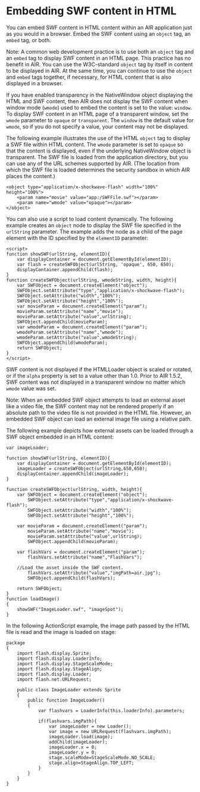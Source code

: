 # Embedding SWF content in HTML

You can embed SWF content in HTML content within an AIR application just as you
would in a browser. Embed the SWF content using an `object` tag, an `embed` tag,
or both.

Note: A common web development practice is to use both an `object` tag and an
`embed` tag to display SWF content in an HTML page. This practice has no benefit
in AIR. You can use the W3C-standard `object` tag by itself in content to be
displayed in AIR. At the same time, you can continue to use the `object` and
`embed` tags together, if necessary, for HTML content that is also displayed in
a browser.

If you have enabled transparency in the NativeWindow object displaying the HTML
and SWF content, then AIR does not display the SWF content when window mode
(`wmode`) used to embed the content is set to the value: `window`. To display
SWF content in an HTML page of a transparent window, set the `wmode` parameter
to `opaque` or `transparent`. The `window` is the default value for `wmode`, so
if you do not specify a value, your content may not be displayed.

The following example illustrates the use of the HTML `object` tag to display a
SWF file within HTML content. The `wmode` parameter is set to `opaque` so that
the content is displayed, even if the underlying NativeWindow object is
transparent. The SWF file is loaded from the application directory, but you can
use any of the URL schemes supported by AIR. (The location from which the SWF
file is loaded determines the security sandbox in which AIR places the content.)

    <object type="application/x-shockwave-flash" width="100%" height="100%">
    	<param name="movie" value="app:/SWFFile.swf"></param>
    	<param name="wmode" value="opaque"></param>
    </object>

You can also use a script to load content dynamically. The following example
creates an `object` node to display the SWF file specified in the `urlString`
parameter. The example adds the node as a child of the page element with the ID
specified by the `elementID` parameter:

    <script>
    function showSWF(urlString, elementID){
    	var displayContainer = document.getElementById(elementID);
    	var flash = createSWFObject(urlString, 'opaque', 650, 650);
    	displayContainer.appendChild(flash);
    }
    function createSWFObject(urlString, wmodeString, width, height){
    	var SWFObject = document.createElement("object");
    	SWFObject.setAttribute("type","application/x-shockwave-flash");
    	SWFObject.setAttribute("width","100%");
    	SWFObject.setAttribute("height","100%");
    	var movieParam = document.createElement("param");
    	movieParam.setAttribute("name","movie");
    	movieParam.setAttribute("value",urlString);
    	SWFObject.appendChild(movieParam);
    	var wmodeParam = document.createElement("param");
    	wmodeParam.setAttribute("name","wmode");
    	wmodeParam.setAttribute("value",wmodeString);
    	SWFObject.appendChild(wmodeParam);
    	return SWFObject;
    }
    </script>

SWF content is not displayed if the HTMLLoader object is scaled or rotated, or
if the `alpha` property is set to a value other than 1.0. Prior to AIR 1.5.2,
SWF content was not displayed in a transparent window no matter which `wmode`
value was set.

Note: When an embedded SWF object attempts to load an external asset like a
video file, the SWF content may not be rendered properly if an absolute path to
the video file is not provided in the HTML file. However, an embedded SWF object
can load an external image file using a relative path.

The following example depicts how external assets can be loaded through a SWF
object embedded in an HTML content:

    var imageLoader;

    function showSWF(urlString, elementID){
        var displayContainer = document.getElementById(elementID);
        imageLoader = createSWFObject(urlString,650,650);
        displayContainer.appendChild(imageLoader);
    }

    function createSWFObject(urlString, width, height){
        var SWFObject = document.createElement("object");
            SWFObject.setAttribute("type","application/x-shockwave-flash");
            SWFObject.setAttribute("width","100%");
            SWFObject.setAttribute("height","100%");

        var movieParam = document.createElement("param");
            movieParam.setAttribute("name","movie");
            movieParam.setAttribute("value",urlString);
            SWFObject.appendChild(movieParam);

        var flashVars = document.createElement("param");
            flashVars.setAttribute("name","FlashVars");

        //Load the asset inside the SWF content.
            flashVars.setAttribute("value","imgPath=air.jpg");
            SWFObject.appendChild(flashVars);

        return SWFObject;
    }
    function loadImage()
    {
    	showSWF("ImageLoader.swf", "imageSpot");
    }

In the following ActionScript example, the image path passed by the HTML file is
read and the image is loaded on stage:

    package
    {
    	import flash.display.Sprite;
    	import flash.display.LoaderInfo;
    	import flash.display.StageScaleMode;
    	import flash.display.StageAlign;
    	import flash.display.Loader;
    	import flash.net.URLRequest;

    	public class ImageLoader extends Sprite
    	{
    		public function ImageLoader()
    		{
    			var flashvars = LoaderInfo(this.loaderInfo).parameters;

    			if(flashvars.imgPath){
    				var imageLoader = new Loader();
    				var image = new URLRequest(flashvars.imgPath);
    				imageLoader.load(image);
    				addChild(imageLoader);
    				imageLoader.x = 0;
    				imageLoader.y = 0;
    				stage.scaleMode=StageScaleMode.NO_SCALE;
    				stage.align=StageAlign.TOP_LEFT;
    			}
    		}
    	}
    }
